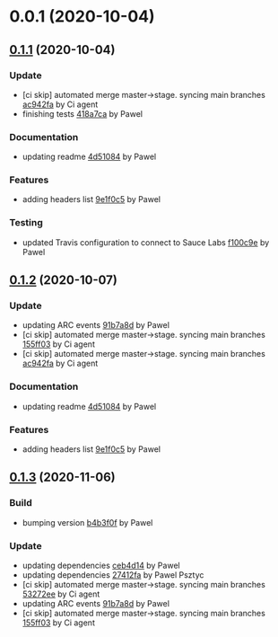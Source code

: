 <a name="0.0.1"></a>
# 0.0.1 (2020-10-04)

<a name="0.1.1"></a>
## [0.1.1](https://github.com/advanced-rest-client/arc-headers/compare/0.0.1...0.1.1) (2020-10-04)

### Update

* [ci skip] automated merge master->stage. syncing main branches [ac942fa](https://github.com/advanced-rest-client/arc-headers/commit/ac942fab032c91c5cfe2c60535d0886105e56ac1) by Ci agent
* finishing tests [418a7ca](https://github.com/advanced-rest-client/arc-headers/commit/418a7cafdc73c5d929a2e64b20e57ed7a749b902) by Pawel


### Documentation

* updating readme [4d51084](https://github.com/advanced-rest-client/arc-headers/commit/4d51084fb4dce03e029fe3822a910070b7f46d2a) by Pawel


### Features

* adding headers list [9e1f0c5](https://github.com/advanced-rest-client/arc-headers/commit/9e1f0c59fa109f99990f63296450c53ba9484be3) by Pawel


### Testing

* updated Travis configuration to connect to Sauce Labs [f100c9e](https://github.com/advanced-rest-client/arc-headers/commit/f100c9e72563d4d87662115041febfc9a4aea386) by Pawel


<a name="0.1.2"></a>
## [0.1.2](https://github.com/advanced-rest-client/arc-headers/compare/0.1.0...0.1.2) (2020-10-07)

### Update

* updating ARC events [91b7a8d](https://github.com/advanced-rest-client/arc-headers/commit/91b7a8dfff4d5e5fb8105533f48a71398bf02d7b) by Pawel
* [ci skip] automated merge master->stage. syncing main branches [155ff03](https://github.com/advanced-rest-client/arc-headers/commit/155ff03446fad810605ec5c3bfeae29d2d72f4e6) by Ci agent
* [ci skip] automated merge master->stage. syncing main branches [ac942fa](https://github.com/advanced-rest-client/arc-headers/commit/ac942fab032c91c5cfe2c60535d0886105e56ac1) by Ci agent


### Documentation

* updating readme [4d51084](https://github.com/advanced-rest-client/arc-headers/commit/4d51084fb4dce03e029fe3822a910070b7f46d2a) by Pawel


### Features

* adding headers list [9e1f0c5](https://github.com/advanced-rest-client/arc-headers/commit/9e1f0c59fa109f99990f63296450c53ba9484be3) by Pawel


<a name="0.1.3"></a>
## [0.1.3](https://github.com/advanced-rest-client/arc-headers/compare/0.1.1...0.1.3) (2020-11-06)

### Build

* bumping version [b4b3f0f](https://github.com/advanced-rest-client/arc-headers/commit/b4b3f0f7980755ac827dbd37c24a7807f7116272) by Pawel


### Update

* updating dependencies [ceb4d14](https://github.com/advanced-rest-client/arc-headers/commit/ceb4d1480f530c530dc5c349c777aa9f5d450fa7) by Pawel
* updating dependencies [27412fa](https://github.com/advanced-rest-client/arc-headers/commit/27412fa06170b3ed596ca1ce8b33570c2c9c9576) by Pawel Psztyc
* [ci skip] automated merge master->stage. syncing main branches [53272ee](https://github.com/advanced-rest-client/arc-headers/commit/53272eecac9686986b636c3b255190f71bab4d9a) by Ci agent
* updating ARC events [91b7a8d](https://github.com/advanced-rest-client/arc-headers/commit/91b7a8dfff4d5e5fb8105533f48a71398bf02d7b) by Pawel
* [ci skip] automated merge master->stage. syncing main branches [155ff03](https://github.com/advanced-rest-client/arc-headers/commit/155ff03446fad810605ec5c3bfeae29d2d72f4e6) by Ci agent


